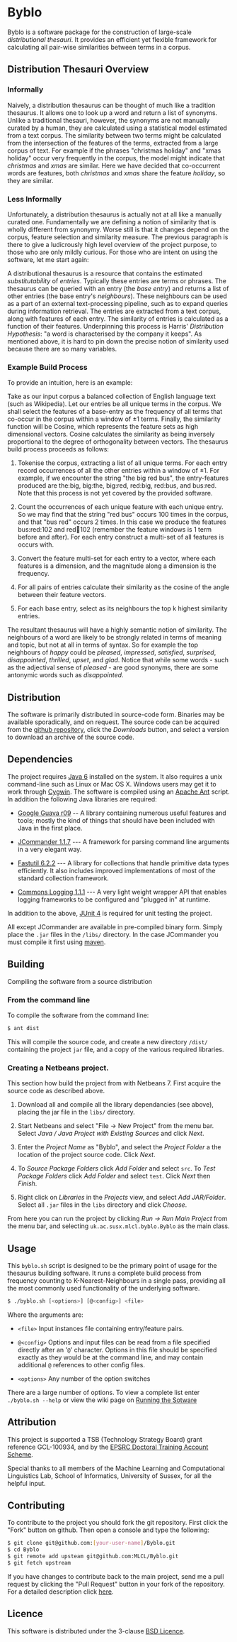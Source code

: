 # Byblo

Byblo is a software package for the construction of large-scale *distributional thesauri*. It provides an efficient yet flexible framework for calculating all pair-wise similarities between terms in a corpus.

## Distribution Thesauri Overview 

### Informally

Naively, a distribution thesaurus can be thought of much like a tradition thesaurus. It allows one to look up a word and return a list of synonyms. Unlike a traditional thesauri, however, the synonyms are not manually curated by a human, they are calculated using a statistical model estimated from a text corpus. The similarity between two terms might be calculated from the intersection of the features of the terms, extracted from a large corpus of text. For example if the phrases "christmas holiday" and "xmas holiday" occur very frequently in the corpus, the model might indicate that *christmas* and *xmas* are similar. Here we have decided that co-occurrent words are features, both *christmas* and *xmas* share the feature *holiday*, so they are similar. 

### Less Informally

Unfortunately, a distribution thesaurus is actually not at all like a manually curated one. Fundamentally we are defining a notion of similarity that is wholly different from synonymy. Worse still is that it changes depend on the corpus, feature selection and similarity measure. The previous paragraph is there to give a ludicrously high level overview of the project purpose, to those who are only mildly curious. For those who are intent on using the software, let me start again:

A distributional thesaurus is a resource that contains the estimated *substitutability* of *entries*. Typically these entries are terms or phrases. The thesaurus can be queried with an entry (the *base entry*) and returns a list of other entries (the base entry's *neighbours*). These neighbours can be used as a part of an external text-processing pipeline, such as to expand queries during information retrieval. The entries are extracted from a text corpus, along with features of each entry. The similarity of entries is calculated as a function of their features. Underpinning this process is Harris' *Distribution Hypothesis*: "a word is characterised by the company it keeps". As mentioned above, it is hard to pin down the precise notion of similarity used because there are so many variables. 

### Example Build Process

To provide an intuition, here is an example:

Take as our input corpus a balanced collection of English language text (such as Wikipedia). Let our entries be all unique terms in the corpus. We shall select the features of a base-entry as the frequency of all terms that co-occur in the corpus within a window of ±1 terms. Finally, the similarity function will be Cosine, which represents the feature sets as high dimensional vectors. Cosine calculates the similarity as being inversely proportional to the degree of orthogonality between vectors. The thesaurus build process proceeds as follows:

 1. Tokenise the corpus, extracting a list of all unique terms. For each entry record occurrences of all the other entries within a window of ±1. For example, if we encounter the string "the big red bus", the entry-features produced are the:big, big:the, big:red, red:big, red:bus, and bus:red. Note that this process is not yet covered by the provided software.

 2. Count the occurrences of each unique feature with each unique entry. So we may find that the string "red bus" occurs 100 times in the corpus, and that "bus red" occurs 2 times. In this case we produce the features bus:red:102 and red:bus:102 (remember the feature windows is 1 term before and after). For each entry construct a multi-set of all features is occurs with.

 3. Convert the feature multi-set for each entry to a vector, where each features is a dimension, and the magnitude along a dimension is the frequency.

 4. For all pairs of entries calculate their similarity as the cosine of the angle between their feature vectors.

 5. For each base entry, select as its neighbours the top k highest similarity entries.

The resultant thesaurus will have a highly semantic notion of similarity. The neighbours of a word are likely to be strongly related in terms of meaning and topic, but not at all in terms of syntax. So for example the top neighbours of *happy* could be *pleased*, *impressed*, *satisfied*, *surprised*, *disappointed*, *thrilled*, *upset*, and *glad*. Notice that while some words - such as the adjectival sense of *pleased* - are good synonyms, there are some antonymic words such as *disappointed*.

## Distribution 

The software is primarily distributed in source-code form. Binaries may be available sporadically, and on request. 
The source code can be acquired from the [github repository](https://github.com/hamishmorgan/Byblo), click the *Downloads* button, and select a version to download an archive of the source code.

## Dependencies

The project requires [Java 6](http://www.oracle.com/technetwork/java/javase/downloads/index.html) installed on the system. It also requires a unix command-line such as Linux or Mac OS X. Windows users may get it to work through [Cygwin](http://www.cygwin.com). The software is compiled using an [Apache Ant](http://ant.apache.org) script. In addition the following Java libraries are required:

 * [Google Guava r09](http://code.google.com/p/guava-libraries/) -- A library containing numerous useful features and tools; mostly the kind of things that should have been included with Java in the first place.

 * [JCommander 1.1.7](http://github.com/cbeust/jcommander) --- A framework for parsing command line arguments in a very elegant way.

 * [Fastutil 6.2.2](http://fastutil.dsi.unimi.it/) --- A library for collections that handle primitive data types efficiently. It also includes improved implementations of most of the standard collection framework.

 * [Commons Logging 1.1.1](http://commons.apache.org/logging/) --- A very light weight wrapper API that enables logging frameworks to be configured and "plugged in" at runtime. 

In addition to the above, [JUnit 4](http://www.junit.org/) is required for unit testing the project.

All except JCommander are available in pre-compiled binary form. Simply place the `.jar` files in the `/libs/` directory. In the case JCommander you must compile it first using [maven](http://maven.apache.org/).


## Building

Compiling the software from a source distribution

### From the command line

To compile the software from the command line:

```sh
$ ant dist
```

This will compile the source code, and create a new directory `/dist/` containing the project `jar` file, and a copy of the various required libraries.

### Creating a Netbeans project.

This section how build the project from with Netbeans 7. First acquire the source code as described above. 

1. Download all and compile all the library dependancies (see above), placing the jar file in the `libs/` directory.

2. Start Netbeans and select "File -> New Project" from the menu bar. Select *Java / Java Project with Existing Sources* and click *Next*.

4. Enter the *Project Name* as "Byblo", and select the *Project Folder* a the location of the project source code. Click *Next*.

5. To *Source Package Folders* click *Add Folder* and select `src`. To *Test Package Folders* click *Add Folder* and select `test`. Click *Next* then *Finish*.

6. Right click on *Libraries* in the *Projects* view, and select *Add JAR/Folder*. Select all `.jar` files in the `libs` directory and click *Choose*.

From here you can run the project by clicking *Run -> Run Main Project* from the menu bar, and selecting `uk.ac.susx.mlcl.byblo.Byblo` as the main class.

## Usage 

This `byblo.sh` script is designed to be the primary point of usage for the thesaurus building software. It runs a complete build process from frequency counting to K-Nearest-Neighbours in a single pass, providing all the
most commonly used functionality of the underlying software.


```sh
$ ./byblo.sh [<options>] [@<config>] <file>
```

Where the arguments are:

 * `<file>` Input instances file containing entry/feature pairs.

 * `@<config>` Options and input files can be read from a <config> file specified directly after an '$\mathtt{@}$' character. Options in this file should be specified exactly as they would be at the command line, and may contain additional `@` references to other config files. 

 * `<options>` Any number of the option switches

There are a large number of options. To view a complete list enter ```./byblo.sh --help``` or view the wiki page on [Running the Sotware](https://github.com/hamishmorgan/Byblo/wiki/Running-the-Software)

## Attribution 

This project is supported a TSB (Technology Strategy Board) grant reference GCL-100934, and by the [EPSRC Doctoral Training Account Scheme](http://www.epsrc.ac.uk/funding/students/dta).

Special thanks to all members of the Machine Learning and Computational Linguistics Lab, School of Informatics, University of Sussex, for all the helpful input.

## Contributing

To contribute to the project you should fork the git repository. First click the "Fork" button on github. Then open a console and type the following:

```sh
$ git clone git@github.com:[your-user-name]/Byblo.git
$ cd Byblo
$ git remote add upsteam git@github.com:MLCL/Byblo.git
$ git fetch upstream
```

If you have changes to contribute back to the main project, send me a pull request by clicking the "Pull Request" button in your fork of the repository. For a detailed description click [here](http://help.github.com/send-pull-requests/).

## Licence

This software is distributed under the 3-clause [BSD Licence](https://github.com/hamishmorgan/Byblo/wiki/Licence).
